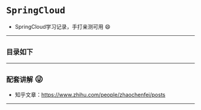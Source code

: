# `SpringCloud`
- SpringCloud学习记录，手打亲测可用 :smile:
---
## `目录如下`

---
## `配套讲解` :stuck_out_tongue_winking_eye:
* 知乎文章：https://www.zhihu.com/people/zhaochenfei/posts
---